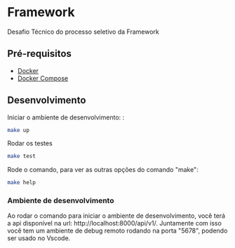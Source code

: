 # Framework

Desafio Técnico do processo seletivo da Framework

## Pré-requisitos

- [Docker](https://docs.docker.com/install/)
- [Docker Compose](https://docs.docker.com/compose/install/)

## Desenvolvimento

Iniciar o ambiente de desenvolvimento:
:
```bash
make up
```

Rodar os testes
```bash
make test
```

Rode o comando, para ver as outras opções do comando "make":
```bash
make help
```

### Ambiente de desenvolvimento

Ao rodar o comando para iniciar o ambiente de desenvolvimento, você terá a api disponível na url: http://localhost:8000/api/v1/.
Juntamente com isso você tem um ambiente de debug remoto rodando na porta "5678", podendo ser usado no Vscode.
